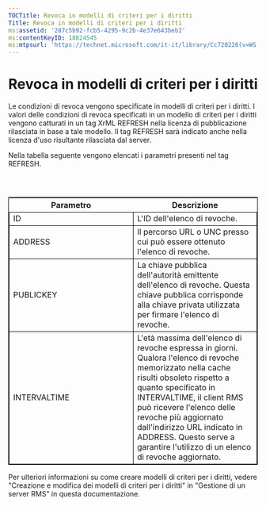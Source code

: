 ```yaml
---
TOCTitle: Revoca in modelli di criteri per i diritti
Title: Revoca in modelli di criteri per i diritti
ms:assetid: '287c5b92-fcb5-4295-9c2b-4e37e643beb2'
ms:contentKeyID: 18824545
ms:mtpsurl: 'https://technet.microsoft.com/it-it/library/Cc720226(v=WS.10)'
---
```


Revoca in modelli di criteri per i diritti
==========================================

Le condizioni di revoca vengono specificate in modelli di criteri per i diritti. I valori delle condizioni di revoca specificati in un modello di criteri per i diritti vengono catturati in un tag XrML REFRESH nella licenza di pubblicazione rilasciata in base a tale modello. Il tag REFRESH sarà indicato anche nella licenza d'uso risultante rilasciata dal server.

Nella tabella seguente vengono elencati i parametri presenti nel tag REFRESH.

###  

 
<table style="border:1px solid black;">
<colgroup>
<col width="50%" />
<col width="50%" />
</colgroup>
<thead>
<tr class="header">
<th>Parametro</th>
<th>Descrizione</th>
</tr>
</thead>
<tbody>
<tr class="odd">
<td style="border:1px solid black;">ID</td>
<td style="border:1px solid black;">L'ID dell'elenco di revoche.</td>
</tr>
<tr class="even">
<td style="border:1px solid black;">ADDRESS</td>
<td style="border:1px solid black;">Il percorso URL o UNC presso cui può essere ottenuto l'elenco di revoche.</td>
</tr>
<tr class="odd">
<td style="border:1px solid black;">PUBLICKEY</td>
<td style="border:1px solid black;">La chiave pubblica dell'autorità emittente dell'elenco di revoche. Questa chiave pubblica corrisponde alla chiave privata utilizzata per firmare l'elenco di revoche.</td>
</tr>
<tr class="even">
<td style="border:1px solid black;">INTERVALTIME</td>
<td style="border:1px solid black;">L'età massima dell'elenco di revoche espressa in giorni. Qualora l'elenco di revoche memorizzato nella cache risulti obsoleto rispetto a quanto specificato in INTERVALTIME, il client RMS può ricevere l'elenco delle revoche più aggiornato dall'indirizzo URL indicato in ADDRESS. Questo serve a garantire l'utilizzo di un elenco di revoche aggiornato.</td>
</tr>
</tbody>
</table>
  
Per ulteriori informazioni su come creare modelli di criteri per i diritti, vedere "Creazione e modifica dei modelli di criteri per i diritti" in "Gestione di un server RMS" in questa documentazione.
